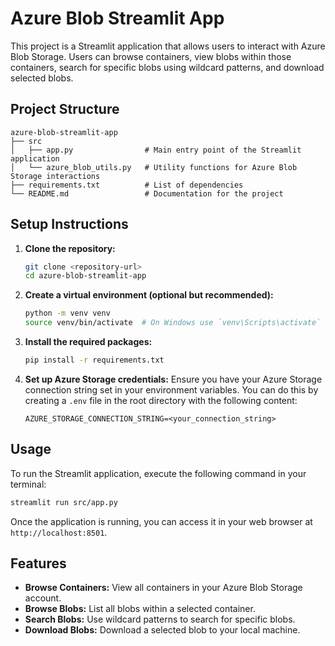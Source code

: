 # Azure Blob Streamlit App

This project is a Streamlit application that allows users to interact with Azure Blob Storage. Users can browse containers, view blobs within those containers, search for specific blobs using wildcard patterns, and download selected blobs.

## Project Structure

```
azure-blob-streamlit-app
├── src
│   ├── app.py                # Main entry point of the Streamlit application
│   └── azure_blob_utils.py   # Utility functions for Azure Blob Storage interactions
├── requirements.txt          # List of dependencies
└── README.md                 # Documentation for the project
```

## Setup Instructions

1. **Clone the repository:**
   ```bash
   git clone <repository-url>
   cd azure-blob-streamlit-app
   ```

2. **Create a virtual environment (optional but recommended):**
   ```bash
   python -m venv venv
   source venv/bin/activate  # On Windows use `venv\Scripts\activate`
   ```

3. **Install the required packages:**
   ```bash
   pip install -r requirements.txt
   ```

4. **Set up Azure Storage credentials:**
   Ensure you have your Azure Storage connection string set in your environment variables. You can do this by creating a `.env` file in the root directory with the following content:
   ```
   AZURE_STORAGE_CONNECTION_STRING=<your_connection_string>
   ```

## Usage

To run the Streamlit application, execute the following command in your terminal:

```bash
streamlit run src/app.py
```

Once the application is running, you can access it in your web browser at `http://localhost:8501`.

## Features

- **Browse Containers:** View all containers in your Azure Blob Storage account.
- **Browse Blobs:** List all blobs within a selected container.
- **Search Blobs:** Use wildcard patterns to search for specific blobs.
- **Download Blobs:** Download a selected blob to your local machine.

